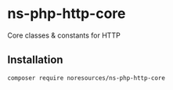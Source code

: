 ns-php-http-core
===========
Core classes & constants for HTTP

## Installation

```bash
composer require noresources/ns-php-http-core 
```
